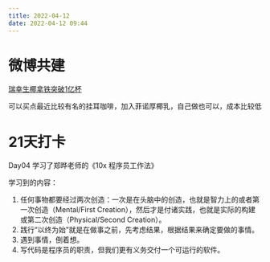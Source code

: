 ```yaml
---
title: 2022-04-12
date: 2022-04-12 09:44
---
```


# 微博共建
[瑞幸生椰拿铁突破1亿杯](https://weibo.com/2153528647/LnN8fEV1T?type=comment#_rnd1649777174870)

可以买点最近比较有名的挂耳咖啡，加入菲诺厚椰乳，自己做也可以，成本比较低

# 21天打卡
Day04
学习了郑晔老师的《10x 程序员工作法》

学习到的内容：
1. 任何事物都要经过两次创造：一次是在头脑中的创造，也就是智力上的或者第一次创造（Mental/First Creation），然后才是付诸实践，也就是实际的构建或第二次创造（Physical/Second Creation）。
2. 践行“以终为始”就是在做事之前，先考虑结果，根据结果来确定要做的事情。
3. 遇到事情，倒着想。
4. 写代码是程序员的职责，但我们更有义务交付一个可运行的软件。